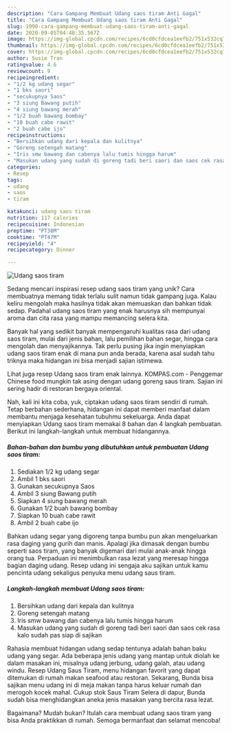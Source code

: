 ```yaml
---
description: "Cara Gampang Membuat Udang saos tiram Anti Gagal"
title: "Cara Gampang Membuat Udang saos tiram Anti Gagal"
slug: 1990-cara-gampang-membuat-udang-saos-tiram-anti-gagal
date: 2020-09-05T04:48:35.567Z
image: https://img-global.cpcdn.com/recipes/6cd0cfdcea1eefb2/751x532cq70/udang-saos-tiram-foto-resep-utama.jpg
thumbnail: https://img-global.cpcdn.com/recipes/6cd0cfdcea1eefb2/751x532cq70/udang-saos-tiram-foto-resep-utama.jpg
cover: https://img-global.cpcdn.com/recipes/6cd0cfdcea1eefb2/751x532cq70/udang-saos-tiram-foto-resep-utama.jpg
author: Susie Tran
ratingvalue: 4.6
reviewcount: 9
recipeingredient:
- "1/2 kg udang segar"
- "1 bks saori"
- "secukupnya Saos"
- "3 siung Bawang putih"
- "4 siung bawang merah"
- "1/2 buah bawang bombay"
- "10 buah cabe rawit"
- "2 buah cabe ijo"
recipeinstructions:
- "Bersihkan udang dari kepala dan kulitnya"
- "Goreng setengah matang"
- "Iris smw bawang dan cabenya lalu tumis hingga harum"
- "Masukan udang yang sudah di goreng tadi beri saori dan saos cek rasa kalo sudah pas siap di sajikan"
categories:
- Resep
tags:
- udang
- saos
- tiram

katakunci: udang saos tiram 
nutrition: 117 calories
recipecuisine: Indonesian
preptime: "PT38M"
cooktime: "PT47M"
recipeyield: "4"
recipecategory: Dinner

---
```



![Udang saos tiram](https://img-global.cpcdn.com/recipes/6cd0cfdcea1eefb2/751x532cq70/udang-saos-tiram-foto-resep-utama.jpg)

Sedang mencari inspirasi resep udang saos tiram yang unik? Cara membuatnya memang tidak terlalu sulit namun tidak gampang juga. Kalau keliru mengolah maka hasilnya tidak akan memuaskan dan bahkan tidak sedap. Padahal udang saos tiram yang enak harusnya sih mempunyai aroma dan cita rasa yang mampu memancing selera kita.

Banyak hal yang sedikit banyak mempengaruhi kualitas rasa dari udang saos tiram, mulai dari jenis bahan, lalu pemilihan bahan segar, hingga cara mengolah dan menyajikannya. Tak perlu pusing jika ingin menyiapkan udang saos tiram enak di mana pun anda berada, karena asal sudah tahu triknya maka hidangan ini bisa menjadi sajian istimewa.

Lihat juga resep Udang saos tiram enak lainnya. KOMPAS.com - Penggemar Chinese food mungkin tak asing dengan udang goreng saus tiram. Sajian ini sering hadir di restoran bergaya oriental.


Nah, kali ini kita coba, yuk, ciptakan udang saos tiram sendiri di rumah. Tetap berbahan sederhana, hidangan ini dapat memberi manfaat dalam membantu menjaga kesehatan tubuhmu sekeluarga. Anda dapat menyiapkan Udang saos tiram memakai 8 bahan dan 4 langkah pembuatan. Berikut ini langkah-langkah untuk membuat hidangannya.

<!--inarticleads1-->

##### Bahan-bahan dan bumbu yang dibutuhkan untuk pembuatan Udang saos tiram:

1. Sediakan 1/2 kg udang segar
1. Ambil 1 bks saori
1. Gunakan secukupnya Saos
1. Ambil 3 siung Bawang putih
1. Siapkan 4 siung bawang merah
1. Gunakan 1/2 buah bawang bombay
1. Siapkan 10 buah cabe rawit
1. Ambil 2 buah cabe ijo


Bahkan udang segar yang digoreng tanpa bumbu pun akan mengeluarkan rasa daging yang gurih dan manis. Apalagi jika dimasak dengan bumbu seperti saos tiram, yang banyak digemari dari mulai anak-anak hingga orang tua. Perpaduan ini menimbulkan rasa lezat yang meresap hingga bagian daging udang. Resep udang ini sengaja aku sajikan untuk kamu pencinta udang sekaligus penyuka menu udang saus tiram. 

<!--inarticleads2-->

##### Langkah-langkah membuat Udang saos tiram:

1. Bersihkan udang dari kepala dan kulitnya
1. Goreng setengah matang
1. Iris smw bawang dan cabenya lalu tumis hingga harum
1. Masukan udang yang sudah di goreng tadi beri saori dan saos cek rasa kalo sudah pas siap di sajikan


Rahasia membuat hidangan udang sedap tentunya adalah bahan baku udang yang segar. Ada beberapa jenis udang yang mantap untuk diolah ke dalam masakan ini, misalnya udang jerbung, udang galah, atau udang windu. Resep Udang Saus Tiram, menu hidangan favorit yang dapat ditemukan di rumah makan seafood atau restoran. Sekarang, Bunda bisa sajikan menu udang ini di meja makan tanpa harus keluar rumah dan merogoh kocek mahal. Cukup stok Saus Tiram Selera di dapur, Bunda sudah bisa menghidangkan aneka jenis masakan yang bercita rasa lezat. 

Bagaimana? Mudah bukan? Itulah cara membuat udang saos tiram yang bisa Anda praktikkan di rumah. Semoga bermanfaat dan selamat mencoba!
